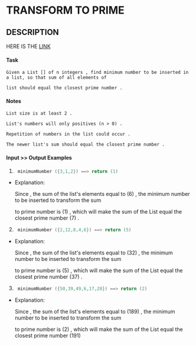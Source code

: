 # TRANSFORM TO PRIME
## DESCRIPTION
 HERE IS THE [LINK](https://www.codewars.com/kata/5a946d9fba1bb5135100007c/train/c)

#### Task 

    Given a List [] of n integers , find minimum number to be inserted in a list, so that sum of all elements of 

    list should equal the closest prime number .

#### Notes

    List size is at least 2 .

    List's numbers will only positives (n > 0) .

    Repetition of numbers in the list could occur .

    The newer list's sum should equal the closest prime number .

#### Input >> Output Examples

1. ``` go
    minimumNumber ({3,1,2}) ==> return (1)
    ```

- Explanation:

    Since , the sum of the list's elements equal to (6) , the minimum number to be inserted to transform the sum

    to prime number is (1) , which will make the sum of the List equal the closest prime number (7) .

2. ``` go
    minimumNumber ({2,12,8,4,6}) ==> return (5)
    ```

- Explanation:

    Since , the sum of the list's elements equal to (32) , the minimum number to be inserted to transform the sum 
    
    to prime number is (5) , which will make the sum of the List equal the closest prime number (37) .

3. ```go
    minimumNumber ({50,39,49,6,17,28}) ==> return (2)
    ```

- Explanation:

    Since , the sum of the list's elements equal to (189) , the minimum number to be inserted to transform the sum 

    to prime number is (2) , which will make the sum of the List equal the closest prime number (191) 

